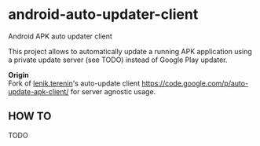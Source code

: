 android-auto-updater-client
===========================

Android APK auto updater client

This project allows to automatically update a running APK application using a private update server (see TODO) instead of Google Play updater.

__Origin__  
Fork of [lenik.terenin](https://code.google.com/u/lenik.terenin/)'s auto-update client https://code.google.com/p/auto-update-apk-client/ for server agnostic usage.

## HOW TO

TODO